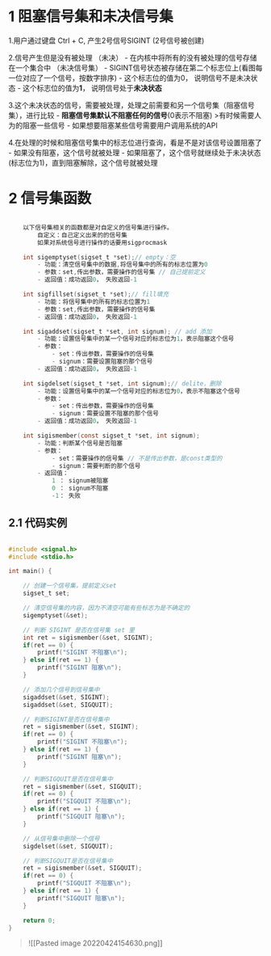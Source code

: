 # 1 阻塞信号集和未决信号集
1.用户通过键盘  Ctrl + C, 产生2号信号SIGINT (2号信号被创建)

2.信号产生但是没有被处理 （未决）
    - 在内核中将所有的没有被处理的信号存储在一个集合中 （未决信号集）
    - SIGINT信号状态被存储在第二个标志位上(看图每一位对应了一个信号，按数字排序)
        - 这个标志位的值为0， 说明信号不是未决状态
        - 这个标志位的值为**1**， 说明信号处于**未决状态**
    
3.这个未决状态的信号，需要被处理，处理之前需要和另一个信号集（阻塞信号集），进行比较
    - **阻塞信号集默认不阻塞任何的信号**(0表示不阻塞)
	    >有时候需要人为的阻塞一些信号
    - 如果想要阻塞某些信号需要用户调用系统的API

4.在处理的时候和阻塞信号集中的标志位进行查询，看是不是对该信号设置阻塞了
    - 如果没有阻塞，这个信号就被处理
    - 如果阻塞了，这个信号就继续处于未决状态(标志位为1)，直到阻塞解除，这个信号就被处理



# 2 信号集函数
```c

    以下信号集相关的函数都是对自定义的信号集进行操作。
	    自定义：自己定义出来的的信号集
	    如果对系统信号进行操作的话要用sigprocmask

    int sigemptyset(sigset_t *set);// empty：空
        - 功能：清空信号集中的数据,将信号集中的所有的标志位置为0
        - 参数：set,传出参数，需要操作的信号集 // 自己提前定义
        - 返回值：成功返回0， 失败返回-1

    int sigfillset(sigset_t *set);// fill填充
        - 功能：将信号集中的所有的标志位置为1
        - 参数：set,传出参数，需要操作的信号集
        - 返回值：成功返回0， 失败返回-1

    int sigaddset(sigset_t *set, int signum); // add 添加
        - 功能：设置信号集中的某一个信号对应的标志位为1，表示阻塞这个信号
        - 参数：
            - set：传出参数，需要操作的信号集
            - signum：需要设置阻塞的那个信号
        - 返回值：成功返回0， 失败返回-1

    int sigdelset(sigset_t *set, int signum);// delite，删除
        - 功能：设置信号集中的某一个信号对应的标志位为0，表示不阻塞这个信号
        - 参数：
            - set：传出参数，需要操作的信号集
            - signum：需要设置不阻塞的那个信号
        - 返回值：成功返回0， 失败返回-1

    int sigismember(const sigset_t *set, int signum);
        - 功能：判断某个信号是否阻塞
        - 参数：
            - set：需要操作的信号集 // 不是传出参数，是const类型的
            - signum：需要判断的那个信号
        - 返回值：
            1 ： signum被阻塞
            0 ： signum不阻塞
            -1： 失败


```
## 2.1 代码实例
```c

#include <signal.h>
#include <stdio.h>

int main() {

    // 创建一个信号集，提前定义set
    sigset_t set;  

    // 清空信号集的内容，因为不清空可能有些标志为是不确定的
    sigemptyset(&set);

    // 判断 SIGINT 是否在信号集 set 里
    int ret = sigismember(&set, SIGINT);
    if(ret == 0) {
        printf("SIGINT 不阻塞\n");
    } else if(ret == 1) {
        printf("SIGINT 阻塞\n");
    }

    // 添加几个信号到信号集中
    sigaddset(&set, SIGINT);
    sigaddset(&set, SIGQUIT);

    // 判断SIGINT是否在信号集中
    ret = sigismember(&set, SIGINT);
    if(ret == 0) {
        printf("SIGINT 不阻塞\n");
    } else if(ret == 1) {
        printf("SIGINT 阻塞\n");
    }

    // 判断SIGQUIT是否在信号集中
    ret = sigismember(&set, SIGQUIT);
    if(ret == 0) {
        printf("SIGQUIT 不阻塞\n");
    } else if(ret == 1) {
        printf("SIGQUIT 阻塞\n");
    }

    // 从信号集中删除一个信号
    sigdelset(&set, SIGQUIT);

    // 判断SIGQUIT是否在信号集中
    ret = sigismember(&set, SIGQUIT);
    if(ret == 0) {
        printf("SIGQUIT 不阻塞\n");
    } else if(ret == 1) {
        printf("SIGQUIT 阻塞\n");
    }

    return 0;
}
```
>![[Pasted image 20220424154630.png]]
